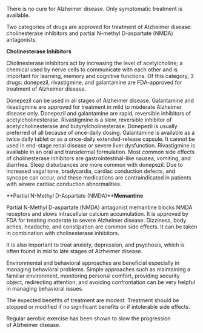 There is no cure for Alzheimer disease. Only symptomatic treatment is available.

Two categories of drugs are approved for treatment of Alzheimer disease: cholinesterase inhibitors and partial N-methyl D-aspartate (NMDA) antagonists.

**Cholinesterase Inhibitors**

Cholinesterase inhibitors act by increasing the level of acetylcholine; a chemical used by nerve cells to communicate with each other and is important for learning, memory and cognitive functions. Of this category, 3 drugs: donepezil, rivastigmine, and galantamine are FDA-approved for treatment of Alzheimer disease.

Donepezil can be used in all stages of Alzheimer disease. Galantamine and rivastigmine are approved for treatment in mild to moderate Alzheimer disease only. Donepezil and galantamine are rapid, reversible inhibitors of acetylcholinesterase. Rivastigmine is a slow, reversible inhibitor of acetylcholinesterase and butyrylcholinesterase. Donepezil is usually preferred of all because of once-daily dosing. Galantamine is available as a twice daily tablet or as a once-daily extended-release capsule. It cannot be used in end-stage renal disease or severe liver dysfunction. Rivastigmine is available in an oral and transdermal formulation. Most common side effects of cholinesterase inhibitors are gastrointestinal-like nausea, vomiting, and diarrhea. Sleep disturbances are more common with donepezil. Due to increased vagal tone, bradycardia, cardiac conduction defects, and syncope can occur, and these medications are contraindicated in patients with severe cardiac conduction abnormalities.

**Partial N-Methyl D-Aspartate (NMDA)****Memantine**

Partial N-Methyl D-aspartate (NMDA) antagonist memantine blocks NMDA receptors and slows intracellular calcium accumulation. It is approved by FDA for treating moderate to severe Alzheimer disease. Dizziness, body aches, headache, and constipation are common side effects. It can be taken in combination with cholinesterase inhibitors.

It is also important to treat anxiety, depression, and psychosis, which is often found in mid to late stages of Alzheimer disease.

Environmental and behavioral approaches are beneficial especially in managing behavioral problems. Simple approaches such as maintaining a familiar environment, monitoring personal comfort, providing security object, redirecting attention, and avoiding confrontation can be very helpful in managing behavioral issues.

The expected benefits of treatment are modest. Treatment should be stopped or modified if no significant benefits or if intolerable side effects.

Regular aerobic exercise has been shown to slow the progression of Alzheimer disease.